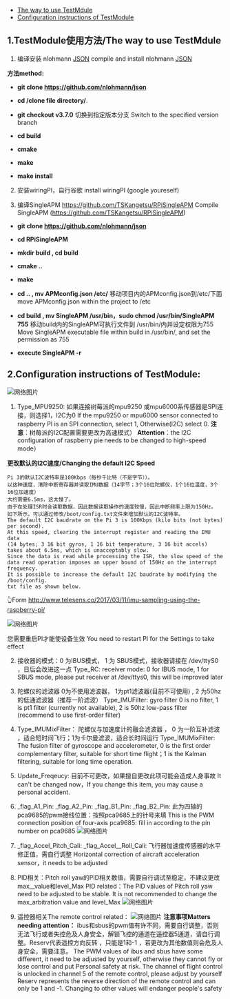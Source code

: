 
- [The way to use TestMdule](#design-goals)
- [Configuration instructions of TestModule](#sponsors)
## 1.TestModule使用方法/The way to use TestMdule

 1. 编译安装 nlohmann [JSON](https://github.com/nlohmann/json)
   compile and install nlohmann [JSON](https://github.com/nlohmann/json)

 **方法method:**
- **git clone https://github.com/nlohmann/json**

- **cd /clone file directory/**. 

- **git checkout v3.7.0** 切换到指定版本分支 Switch to the specified version branch

- **cd build**

- **cmake**

- **make**

- **make install**

 2. 安装wiringPI，自行谷歌
 install wiringPI (google youreself)

 3. 编译SingleAPM https://github.com/TSKangetsu/RPiSingleAPM
 Compile SingleAPM (https://github.com/TSKangetsu/RPiSingleAPM)
- **git clone https://github.com/nlohmann/json**

- **cd RPiSingleAPM** 

- **mkdir build , cd build**

- **cmake ..**

- **make**

- **cd .. , mv APMconfig.json /etc/** 
移动项目内的APMconfig.json到/etc/下面
move APMconfig.json within the project to /etc

- **cd build , mv SingleAPM /usr/bin，sudo chmod /usr/bin/SingleAPM 755**
移动build内的SingleAPM可执行文件到 /usr/bin/内并设定权限为755
Move SingleAPM executable file within build in /usr/bin/, and set the permission as 755
- **execute SingleAPM -r**

## 2.Configuration instructions of TestModule:
![网络图片](https://github.com/pluierry/picture/blob/master/readme%20pictures/TestModule%E7%9A%84%E9%A3%9E%E8%A1%8C%E9%85%8D%E7%BD%AE%E8%AF%B4%E6%98%8E.png?raw=true)
1.	Type_MPU9250: 
如果连接树莓派的mpu9250 或mpu6000系传感器是SPI连接，则选择1，I2C为0
If the mpu9250 or mpu6000 sensor connected to raspberry PI is an SPI connection, select 1, 
Otherwise(I2C) select 0.
**注意**：树莓派的I2C配置需要更改为高速模式）
**Attention**：the I2C configuration of raspberry pie needs to be changed to high-speed mode）

**更改默认的I2C速度/Changing the default I2C Speed**
```
Pi 3的默认I2C波特率是100Kbps（每秒千比特（不是字节））。
以这种速度，清除中断寄存器并读取IMU数据（14字节；3个16位陀螺仪，1个16位温度，3个16位加速度）
大约需要6.5ms，这太慢了。
由于在处理ISR时会读取数据，因此数据读取操作的速度较慢，因此中断频率上限为150Hz。
如下所示，可以通过修改/boot/config.txt文件来增加默认的I2C波特率。
The default I2C baudrate on the Pi 3 is 100Kbps (kilo bits (not bytes) per second). 
At this speed, clearing the interrupt register and reading the IMU data 
(14 bytes; 3 16 bit gyros, 1 16 bit temperature, 3 16 bit accels) takes about 6.5ms, which is unacceptably slow. 
Since the data is read while processing the ISR, the slow speed of the data read operation imposes an upper bound of 150Hz on the interrupt frequency. 
It is possible to increase the default I2C baudrate by modifying the /boot/config.
txt file as shown below.  
```  
👆Form <http://www.telesens.co/2017/03/11/imu-sampling-using-the-raspberry-pi/>

![网络图片](https://github.com/pluierry/picture/blob/master/readme%20pictures/%E6%9B%B4%E6%94%B9I2c%E7%9A%84%E9%80%9F%E5%BA%A6.png?raw=true)

您需要重启PI才能使设备生效
You need to restart PI for the Settings to take effect

2. 接收器的模式：0 为IBUS模式， 1 为 SBUS模式，接收器请接在 /dev/ttyS0 ，日后会改进这一点
Type_RC: receiver mode: 0 for IBUS mode, 1 for SBUS mode, please put receiver at /dev/ttys0, this will be improved later
3. 陀螺仪的滤波器 0为不使用滤波器， 1为pt1滤波器(目前不可使用)  , 2 为50hz的低通滤波器（推荐一阶滤波）
Type_IMUFilter: gyro filter 0 is no filter, 1 is pt1 filter (currently not available), 2 is 50hz low-pass filter (recommend to use first-order filter)
4. Type_IMUMixFilter： 陀螺仪与加速度计的融合滤波器 ， 0 为一阶互补滤波 ，适合短时间飞行；1为卡尔曼滤波，适合长时间运行
Type_IMUMixFilter: The fusion filter of gyroscope and accelerometer, 0 is the first order complementary filter, suitable for short time flight；1 is the Kalman filtering, suitable for long time operation.
5. Update_Freqeucy: 目前不可更改，如果擅自更改此项可能会造成人身事故
It can't be changed now，If you change this item, you may cause a personal accident.
6. _flag_A1_Pin:
  _flag_A2_Pin:
  _flag_B1_Pin:
  _flag_B2_Pin:
  此为四轴的pca9685的pwm接线位置：按照pca9685上的针号来填
  This is the PWM connection position of four-axis pca9685: fill in according to the pin number on pca9685
  ![网络图片](https://github.com/pluierry/picture/blob/master/readme%20pictures/%E9%92%88%E5%8F%B7.png?raw=true)
7. _flag_Accel_Pitch_Cali:
_flag_Accel__Roll_Cali:
飞行器加速度传感器的水平修正值，需自行调整
Horizontal correction of aircraft acceleration sensor，it needs to be adjusted
8. PID相关：Pitch roll yaw的PID相关数值，需要自行调试至稳定，不建议更改max__value和level_Max
PID related：The PID values of Pitch roll yaw need to be adjusted to be stable. It is not recommended to change the max_arbitration value and level_Max
![网络图片](https://github.com/pluierry/picture/blob/master/readme%20pictures/PID%E7%9B%B8%E5%85%B3.png?raw=true)

9. 遥控器相关The remote control related：
![网络图片](https://github.com/pluierry/picture/blob/master/readme%20pictures/%E9%81%A5%E6%8E%A7%E5%99%A8%E7%9B%B8%E5%85%B3.png?raw=true)
**注意事项Matters needing attention：**
ibus和sbus的pwm值有许不同，需要自行调整，否则无法飞行或者失控危及人身安全，解锁飞控的通道在遥控器5通道，请自行调整。Reserv代表遥控方向反转 ，只能是1和-1 ，若更改为其他数值则会危及人身安全，需要注意。
The PWM values of ibus and sbus have some different, it need to be adjusted by yourself, otherwise they cannot fly or lose control and put Personal safety at risk. The channel of flight control is unlocked in channel 5 of the remote control, please adjust by yourself
Reserv represents the reverse direction of the remote control and can only be 1 and -1. Changing to other values will endanger people's safety
